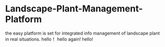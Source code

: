 # Landscape-Plant-Management-Platform
the easy platform is set for integrated info management of landscape plant in real situations. 
hello！
hello again!
hello!